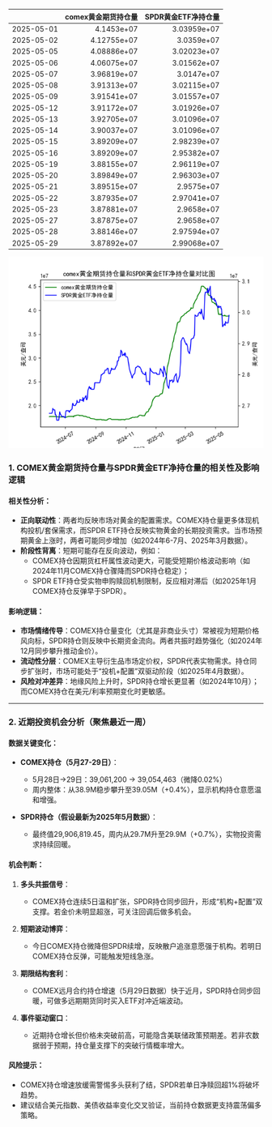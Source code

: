 |            |   comex黄金期货持仓量 |   SPDR黄金ETF净持仓量 |
|:-----------|----------------------:|----------------------:|
| 2025-05-01 |           4.1453e+07  |           3.03959e+07 |
| 2025-05-02 |           4.12755e+07 |           3.0359e+07  |
| 2025-05-05 |           4.08886e+07 |           3.02023e+07 |
| 2025-05-06 |           4.06075e+07 |           3.01562e+07 |
| 2025-05-07 |           3.96819e+07 |           3.0147e+07  |
| 2025-05-08 |           3.91313e+07 |           3.02115e+07 |
| 2025-05-09 |           3.91541e+07 |           3.01557e+07 |
| 2025-05-12 |           3.91172e+07 |           3.01926e+07 |
| 2025-05-13 |           3.92705e+07 |           3.01096e+07 |
| 2025-05-14 |           3.90037e+07 |           3.01096e+07 |
| 2025-05-15 |           3.89209e+07 |           2.98239e+07 |
| 2025-05-16 |           3.89209e+07 |           2.95382e+07 |
| 2025-05-19 |           3.88155e+07 |           2.96119e+07 |
| 2025-05-20 |           3.89849e+07 |           2.96303e+07 |
| 2025-05-21 |           3.89515e+07 |           2.9575e+07  |
| 2025-05-22 |           3.87935e+07 |           2.97041e+07 |
| 2025-05-23 |           3.87881e+07 |           2.9658e+07  |
| 2025-05-27 |           3.87875e+07 |           2.9658e+07  |
| 2025-05-28 |           3.88146e+07 |           2.97594e+07 |
| 2025-05-29 |           3.87892e+07 |           2.99068e+07 |

![图](comex_gold_SPDR.png)



### 1. COMEX黄金期货持仓量与SPDR黄金ETF净持仓量的相关性及影响逻辑

#### 相关性分析：
- **正向联动性**：两者均反映市场对黄金的配置需求。COMEX持仓量更多体现机构投机/套保需求，而SPDR ETF持仓反映实物黄金的长期投资需求。当市场预期黄金上涨时，两者可能同步增加（如2024年6-7月、2025年3月数据）。
- **阶段性背离**：短期可能存在反向波动，例如：
  - COMEX持仓因期货杠杆属性波动更大，可能受短期价格波动影响（如2024年11月COMEX持仓骤降而SPDR持仓稳定）；
  - SPDR ETF持仓受实物申购赎回机制限制，反应相对滞后（如2025年1月COMEX持仓反弹早于SPDR）。

#### 影响逻辑：
- **市场情绪传导**：COMEX持仓量变化（尤其是非商业头寸）常被视为短期价格风向标，SPDR持仓则反映中长期资金流向。两者共振时趋势强化（如2024年12月同步攀升推动金价）。
- **流动性分层**：COMEX主导衍生品市场定价权，SPDR代表实物需求。持仓同步扩张时，市场可能处于“投机+配置”双驱动阶段（如2025年4月数据）。
- **风险对冲差异**：地缘风险上升时，SPDR持仓增长更显著（如2024年10月）；而COMEX持仓在美元/利率预期变化时更敏感。

---

### 2. 近期投资机会分析（聚焦最近一周）

#### 数据关键变化：
- **COMEX持仓（5月27-29日）**：  
  - 5月28日→29日：39,061,200 → 39,054,463（微降0.02%）  
  - 周内整体：从38.9M稳步攀升至39.05M（+0.4%），显示机构持仓意愿温和增强。

- **SPDR持仓（假设最新为2025年5月数据）**：  
  - 最终值29,906,819.45，周内从29.7M升至29.9M（+0.7%），实物投资需求持续回暖。

#### 机会判断：
1. **多头共振信号**：  
   - COMEX持仓连续5日温和扩张，SPDR持仓同步回升，形成“机构+配置”双支撑。若金价未明显超涨，可关注回调后做多机会。

2. **短期波动博弈**：  
   - 今日COMEX持仓微降但SPDR续增，反映散户追涨意愿强于机构。若明日COMEX持仓反弹，可能触发短线急涨。

3. **期限结构套利**：  
   - COMEX远月合约持仓增速（5月29日数据）快于近月，SPDR持仓同步回暖，可做多远期期货同时买入ETF对冲近端波动。

4. **事件驱动窗口**：  
   - 近期持仓增长但价格未突破前高，可能隐含美联储政策预期差。若非农数据弱于预期，持仓量支撑下的突破行情概率增大。

#### 风险提示：
- COMEX持仓增速放缓需警惕多头获利了结，SPDR若单日净赎回超1%将破坏趋势。
- 建议结合美元指数、美债收益率变化交叉验证，当前持仓数据更支持震荡偏多策略。